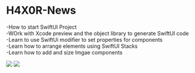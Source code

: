 # H4X0R-News


-How to start SwiftUI Project </br>
-WOrk with Xcode preview and the object library to generate SwiftUI code</br>
-Learn to use SwiftUi modifier to set properties for components</br>
-Learn how to arrange elements using SwiftUI Stacks</br>
-Learn how to add and size Imgae components</br>

![](H4X0R-news-ip.gif)
![](H4X0R-news-mac.gif)

